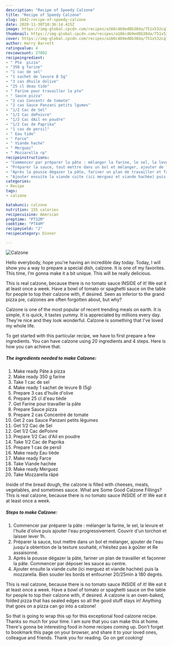 ```yaml
---
description: "Recipe of Speedy Calzone"
title: "Recipe of Speedy Calzone"
slug: 1642-recipe-of-speedy-calzone
date: 2020-11-30T10:36:14.415Z
image: https://img-global.cpcdn.com/recipes/a166c4b9ed8b38da/751x532cq70/calzone-photo-principale-de-la-recette.jpg
thumbnail: https://img-global.cpcdn.com/recipes/a166c4b9ed8b38da/751x532cq70/calzone-photo-principale-de-la-recette.jpg
cover: https://img-global.cpcdn.com/recipes/a166c4b9ed8b38da/751x532cq70/calzone-photo-principale-de-la-recette.jpg
author: Harry Barrett
ratingvalue: 4
reviewcount: 27892
recipeingredient:
- " Pte  pizza"
- "350 g farine"
- "1 cac de sel"
- "1 sachet de levure B 5g"
- "3 cas dhuile dolive"
- "25 cl deau tide"
- " Farine pour travailler la pte"
- " Sauce pizza"
- "2 cas Concentr de tomate"
- "2 cas Sauce Panzani petits lgumes"
- "1/2 Cac de Sel"
- "1/2 Cac dePoivre"
- "1/2 Cac dAil en poudre"
- "1/2 Cac de Paprika"
- "1 cas de persil"
- " Eau tide"
- " Farce"
- " Viande hache"
- " Merguez"
- " Mozzarella rp"
recipeinstructions:
- "Commencer par préparer la pâte : mélanger la farine, le sel, la levure et l&#39;huile d&#39;olive puis ajouter l&#39;eau progressivement. Couvrir d&#39;un torchon et laisser lever 1h."
- "Préparer la sauce, tout mettre dans un bol et mélanger, ajouter de l&#39;eau jusqu&#39;a obtention de la texture souhaité, n&#39;hésitez pas à goûter et Re assaisonné."
- "Après la pousse dégazer la pâte, fariner un plan de travailler et façonner la pâte. Commencer par déposer les sauce au centre."
- "Ajouter ensuite la viande cuite (ici merguez et viande hachée) puis la mozzarella. Bien souder les bords et enfourner 20/25min à 180 degrés."
categories:
- Recipe
tags:
- calzone

katakunci: calzone 
nutrition: 155 calories
recipecuisine: American
preptime: "PT32M"
cooktime: "PT44M"
recipeyield: "2"
recipecategory: Dinner

---
```



![Calzone](https://img-global.cpcdn.com/recipes/a166c4b9ed8b38da/751x532cq70/calzone-photo-principale-de-la-recette.jpg)

Hello everybody, hope you're having an incredible day today. Today, I will show you a way to prepare a special dish, calzone. It is one of my favorites. This time, I'm gonna make it a bit unique. This will be really delicious.

This is real calzone, because there is no tomato sauce INSIDE of it! We eat it at least once a week. Have a bowl of tomato or spaghetti sauce on the table for people to top their calzone with, if desired. Seen as inferior to the grand pizza pie, calzones are often forgotten about, but why?

Calzone is one of the most popular of recent trending meals on earth. It is simple, it is quick, it tastes yummy. It is appreciated by millions every day. They're nice and they look wonderful. Calzone is something that I've loved my whole life.


To get started with this particular recipe, we have to first prepare a few ingredients. You can have calzone using 20 ingredients and 4 steps. Here is how you can achieve that.

<!--inarticleads1-->

##### The ingredients needed to make Calzone:

1. Make ready  Pâte à pizza
1. Make ready 350 g farine
1. Take 1 cac de sel
1. Make ready 1 sachet de levure B (5g)
1. Prepare 3 cas d&#39;huile d&#39;olive
1. Prepare 25 cl d&#39;eau tiède
1. Get  Farine pour travailler la pâte
1. Prepare  Sauce pizza
1. Prepare 2 cas Concentré de tomate
1. Get 2 cas Sauce Panzani petits légumes
1. Get 1/2 Cac de Sel
1. Get 1/2 Cac dePoivre
1. Prepare 1/2 Cac d&#39;Ail en poudre
1. Take 1/2 Cac de Paprika
1. Prepare 1 cas de persil
1. Make ready  Eau tiède
1. Make ready  Farce
1. Take  Viande hachée
1. Make ready  Merguez
1. Take  Mozzarella râpé


Inside of the bread dough, the calzone is filled with cheeses, meats, vegetables, and sometimes sauce. What are Some Good Calzone Fillings? This is real calzone, because there is no tomato sauce INSIDE of it! We eat it at least once a week. 

<!--inarticleads2-->

##### Steps to make Calzone:

1. Commencer par préparer la pâte : mélanger la farine, le sel, la levure et l&#39;huile d&#39;olive puis ajouter l&#39;eau progressivement. Couvrir d&#39;un torchon et laisser lever 1h.
1. Préparer la sauce, tout mettre dans un bol et mélanger, ajouter de l&#39;eau jusqu&#39;a obtention de la texture souhaité, n&#39;hésitez pas à goûter et Re assaisonné.
1. Après la pousse dégazer la pâte, fariner un plan de travailler et façonner la pâte. Commencer par déposer les sauce au centre.
1. Ajouter ensuite la viande cuite (ici merguez et viande hachée) puis la mozzarella. Bien souder les bords et enfourner 20/25min à 180 degrés.


This is real calzone, because there is no tomato sauce INSIDE of it! We eat it at least once a week. Have a bowl of tomato or spaghetti sauce on the table for people to top their calzone with, if desired. A calzone is an oven-baked, folded pizza that has sealed edges so all the good stuff stays in! Anything that goes on a pizza can go into a calzone! 

So that is going to wrap this up for this exceptional food calzone recipe. Thanks so much for your time. I am sure that you can make this at home. There's gonna be interesting food in home recipes coming up. Don't forget to bookmark this page on your browser, and share it to your loved ones, colleague and friends. Thank you for reading. Go on get cooking!
